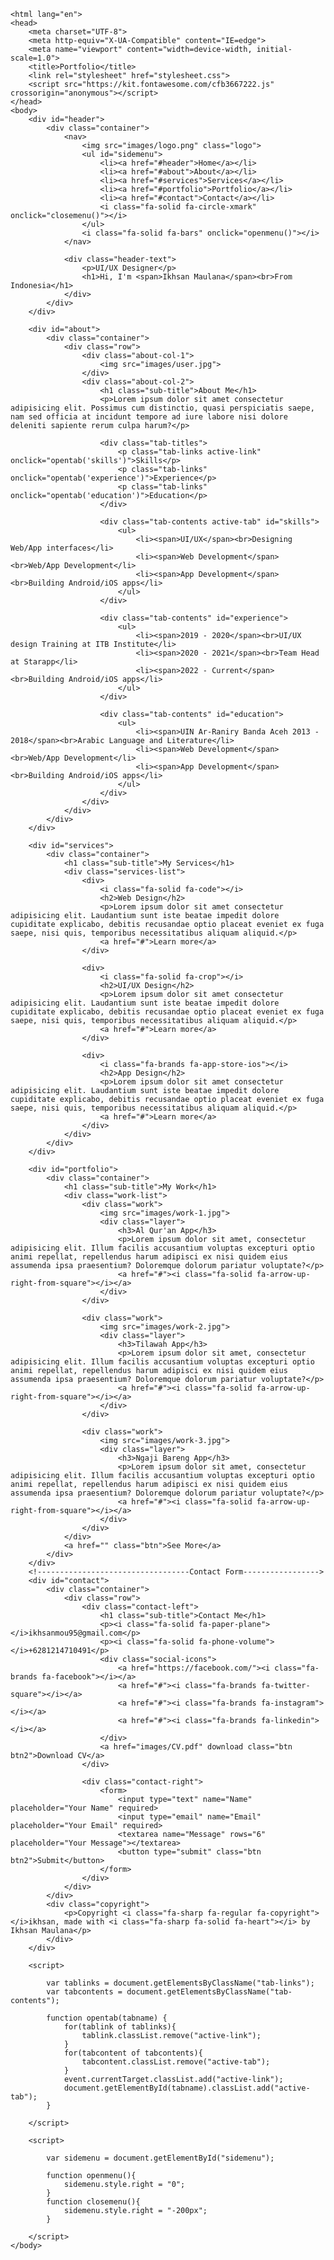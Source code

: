 <!DOCTYPE html>
    <html lang="en">
    <head>
        <meta charset="UTF-8">
        <meta http-equiv="X-UA-Compatible" content="IE=edge">
        <meta name="viewport" content="width=device-width, initial-scale=1.0">
        <title>Portfolio</title>
        <link rel="stylesheet" href="stylesheet.css">
        <script src="https://kit.fontawesome.com/cfb3667222.js" crossorigin="anonymous"></script>
    </head>
    <body>
        <div id="header">
            <div class="container">
                <nav>
                    <img src="images/logo.png" class="logo">
                    <ul id="sidemenu">
                        <li><a href="#header">Home</a></li>
                        <li><a href="#about">About</a></li>
                        <li><a href="#services">Services</a></li>
                        <li><a href="#portfolio">Portfolio</a></li>
                        <li><a href="#contact">Contact</a></li>
                        <i class="fa-solid fa-circle-xmark" onclick="closemenu()"></i>
                    </ul>
                    <i class="fa-solid fa-bars" onclick="openmenu()"></i>
                </nav>

                <div class="header-text">
                    <p>UI/UX Designer</p>
                    <h1>Hi, I'm <span>Ikhsan Maulana</span><br>From Indonesia</h1>
                </div>
            </div>
        </div>
<!----------------------------------About----------------->
        <div id="about">
            <div class="container">
                <div class="row">
                    <div class="about-col-1">
                        <img src="images/user.jpg">
                    </div>
                    <div class="about-col-2">
                        <h1 class="sub-title">About Me</h1>
                        <p>Lorem ipsum dolor sit amet consectetur adipisicing elit. Possimus cum distinctio, quasi perspiciatis saepe, nam sed officia at incidunt tempore ad iure labore nisi dolore deleniti sapiente rerum culpa harum?</p>

                        <div class="tab-titles">
                            <p class="tab-links active-link" onclick="opentab('skills')">Skills</p>
                            <p class="tab-links" onclick="opentab('experience')">Experience</p>
                            <p class="tab-links" onclick="opentab('education')">Education</p>
                        </div>

                        <div class="tab-contents active-tab" id="skills">
                            <ul>
                                <li><span>UI/UX</span><br>Designing Web/App interfaces</li>
                                <li><span>Web Development</span><br>Web/App Development</li>
                                <li><span>App Development</span><br>Building Android/iOS apps</li>
                            </ul>
                        </div>

                        <div class="tab-contents" id="experience">
                            <ul>
                                <li><span>2019 - 2020</span><br>UI/UX design Training at ITB Institute</li>
                                <li><span>2020 - 2021</span><br>Team Head at Starapp</li>
                                <li><span>2022 - Current</span><br>Building Android/iOS apps</li>
                            </ul>
                        </div>

                        <div class="tab-contents" id="education">
                            <ul>
                                <li><span>UIN Ar-Raniry Banda Aceh 2013 - 2018</span><br>Arabic Language and Literature</li>
                                <li><span>Web Development</span><br>Web/App Development</li>
                                <li><span>App Development</span><br>Building Android/iOS apps</li>
                            </ul>
                        </div>
                    </div>
                </div>
            </div>
        </div>
<!-----------------------Services--------------->
        <div id="services">
            <div class="container">
                <h1 class="sub-title">My Services</h1>
                <div class="services-list">
                    <div>
                        <i class="fa-solid fa-code"></i>
                        <h2>Web Design</h2>
                        <p>Lorem ipsum dolor sit amet consectetur adipisicing elit. Laudantium sunt iste beatae impedit dolore cupiditate explicabo, debitis recusandae optio placeat eveniet ex fuga saepe, nisi quis, temporibus necessitatibus aliquam aliquid.</p>
                        <a href="#">Learn more</a>
                    </div>

                    <div>
                        <i class="fa-solid fa-crop"></i>
                        <h2>UI/UX Design</h2>
                        <p>Lorem ipsum dolor sit amet consectetur adipisicing elit. Laudantium sunt iste beatae impedit dolore cupiditate explicabo, debitis recusandae optio placeat eveniet ex fuga saepe, nisi quis, temporibus necessitatibus aliquam aliquid.</p>
                        <a href="#">Learn more</a>
                    </div>

                    <div>
                        <i class="fa-brands fa-app-store-ios"></i>
                        <h2>App Design</h2>
                        <p>Lorem ipsum dolor sit amet consectetur adipisicing elit. Laudantium sunt iste beatae impedit dolore cupiditate explicabo, debitis recusandae optio placeat eveniet ex fuga saepe, nisi quis, temporibus necessitatibus aliquam aliquid.</p>
                        <a href="#">Learn more</a>
                    </div>
                </div>
            </div>
        </div>
<!----------------------------------Portfolio----------------->
        <div id="portfolio">
            <div class="container">
                <h1 class="sub-title">My Work</h1>
                <div class="work-list">
                    <div class="work">
                        <img src="images/work-1.jpg">
                        <div class="layer">
                            <h3>Al Qur'an App</h3>
                            <p>Lorem ipsum dolor sit amet, consectetur adipisicing elit. Illum facilis accusantium voluptas excepturi optio animi repellat, repellendus harum adipisci ex nisi quidem eius assumenda ipsa praesentium? Doloremque dolorum pariatur voluptate?</p>
                            <a href="#"><i class="fa-solid fa-arrow-up-right-from-square"></i></a>
                        </div> 
                    </div>

                    <div class="work">
                        <img src="images/work-2.jpg">
                        <div class="layer">
                            <h3>Tilawah App</h3>
                            <p>Lorem ipsum dolor sit amet, consectetur adipisicing elit. Illum facilis accusantium voluptas excepturi optio animi repellat, repellendus harum adipisci ex nisi quidem eius assumenda ipsa praesentium? Doloremque dolorum pariatur voluptate?</p>
                            <a href="#"><i class="fa-solid fa-arrow-up-right-from-square"></i></a>
                        </div>
                    </div>

                    <div class="work">
                        <img src="images/work-3.jpg">
                        <div class="layer">
                            <h3>Ngaji Bareng App</h3>
                            <p>Lorem ipsum dolor sit amet, consectetur adipisicing elit. Illum facilis accusantium voluptas excepturi optio animi repellat, repellendus harum adipisci ex nisi quidem eius assumenda ipsa praesentium? Doloremque dolorum pariatur voluptate?</p>
                            <a href="#"><i class="fa-solid fa-arrow-up-right-from-square"></i></a>
                        </div>
                    </div>
                </div>
                <a href="" class="btn">See More</a>
            </div>
        </div>
        <!----------------------------------Contact Form----------------->
        <div id="contact">
            <div class="container">
                <div class="row">
                    <div class="contact-left">
                        <h1 class="sub-title">Contact Me</h1>
                        <p><i class="fa-solid fa-paper-plane"></i>ikhsanmou95@gmail.com</p>
                        <p><i class="fa-solid fa-phone-volume"></i>+6281214710491</p>
                        <div class="social-icons">
                            <a href="https://facebook.com/"><i class="fa-brands fa-facebook"></i></a>
                            <a href="#"><i class="fa-brands fa-twitter-square"></i></a>
                            <a href="#"><i class="fa-brands fa-instagram"></i></a>
                            <a href="#"><i class="fa-brands fa-linkedin"></i></a>
                        </div>
                        <a href="images/CV.pdf" download class="btn btn2">Download CV</a>
                    </div>

                    <div class="contact-right">
                        <form>
                            <input type="text" name="Name" placeholder="Your Name" required>
                            <input type="email" name="Email" placeholder="Your Email" required>
                            <textarea name="Message" rows="6" placeholder="Your Message"></textarea>
                            <button type="submit" class="btn btn2">Submit</button>
                        </form>
                    </div>
                </div>
            </div>
            <div class="copyright">
                <p>Copyright <i class="fa-sharp fa-regular fa-copyright"></i>ikhsan, made with <i class="fa-sharp fa-solid fa-heart"></i> by Ikhsan Maulana</p>
            </div>
        </div>

        <script>

            var tablinks = document.getElementsByClassName("tab-links");
            var tabcontents = document.getElementsByClassName("tab-contents");
            
            function opentab(tabname) {
                for(tablink of tablinks){
                    tablink.classList.remove("active-link");
                }
                for(tabcontent of tabcontents){
                    tabcontent.classList.remove("active-tab");
                }
                event.currentTarget.classList.add("active-link");
                document.getElementById(tabname).classList.add("active-tab");
            }

        </script>

        <script>

            var sidemenu = document.getElementById("sidemenu");

            function openmenu(){
                sidemenu.style.right = "0";
            }
            function closemenu(){
                sidemenu.style.right = "-200px";
            }

        </script>
    </body>
</html>
